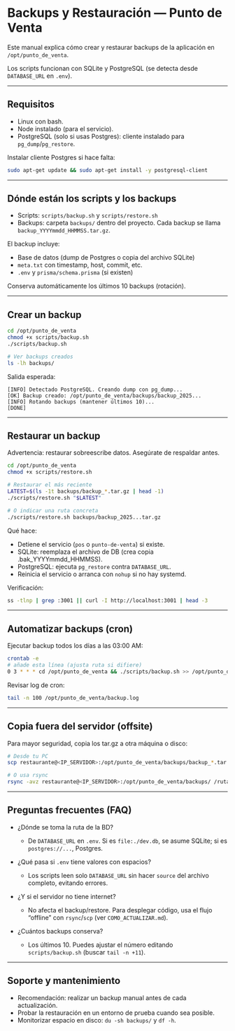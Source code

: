 # Backups y Restauración — Punto de Venta

Este manual explica cómo crear y restaurar backups de la aplicación en `/opt/punto_de_venta`.

Los scripts funcionan con SQLite y PostgreSQL (se detecta desde `DATABASE_URL` en `.env`).

---

## Requisitos

- Linux con bash.
- Node instalado (para el servicio).
- PostgreSQL (solo si usas Postgres): cliente instalado para `pg_dump`/`pg_restore`.

Instalar cliente Postgres si hace falta:

```bash
sudo apt-get update && sudo apt-get install -y postgresql-client
```

---

## Dónde están los scripts y los backups

- Scripts: `scripts/backup.sh` y `scripts/restore.sh`
- Backups: carpeta `backups/` dentro del proyecto. Cada backup se llama `backup_YYYYmmdd_HHMMSS.tar.gz`.

El backup incluye:
- Base de datos (dump de Postgres o copia del archivo SQLite)
- `meta.txt` con timestamp, host, commit, etc.
- `.env` y `prisma/schema.prisma` (si existen)

Conserva automáticamente los últimos 10 backups (rotación).

---

## Crear un backup

```bash
cd /opt/punto_de_venta
chmod +x scripts/backup.sh
./scripts/backup.sh

# Ver backups creados
ls -lh backups/
```

Salida esperada:

```
[INFO] Detectado PostgreSQL. Creando dump con pg_dump...
[OK] Backup creado: /opt/punto_de_venta/backups/backup_2025...
[INFO] Rotando backups (mantener últimos 10)...
[DONE]
```

---

## Restaurar un backup

Advertencia: restaurar sobreescribe datos. Asegúrate de respaldar antes.

```bash
cd /opt/punto_de_venta
chmod +x scripts/restore.sh

# Restaurar el más reciente
LATEST=$(ls -1t backups/backup_*.tar.gz | head -1)
./scripts/restore.sh "$LATEST"

# O indicar una ruta concreta
./scripts/restore.sh backups/backup_2025...tar.gz
```

Qué hace:
- Detiene el servicio (`pos` o `punto-de-venta`) si existe.
- SQLite: reemplaza el archivo de DB (crea copia .bak_YYYYmmdd_HHMMSS).
- PostgreSQL: ejecuta `pg_restore` contra `DATABASE_URL`.
- Reinicia el servicio o arranca con `nohup` si no hay systemd.

Verificación:

```bash
ss -tlnp | grep :3001 || curl -I http://localhost:3001 | head -3
```

---

## Automatizar backups (cron)

Ejecutar backup todos los días a las 03:00 AM:

```bash
crontab -e
# añade esta línea (ajusta ruta si difiere)
0 3 * * * cd /opt/punto_de_venta && ./scripts/backup.sh >> /opt/punto_de_venta/backup.log 2>&1
```

Revisar log de cron:

```bash
tail -n 100 /opt/punto_de_venta/backup.log
```

---

## Copia fuera del servidor (offsite)

Para mayor seguridad, copia los tar.gz a otra máquina o disco:

```bash
# Desde tu PC
scp restaurante@<IP_SERVIDOR>:/opt/punto_de_venta/backups/backup_*.tar.gz ./mis-backups/

# O usa rsync
rsync -avz restaurante@<IP_SERVIDOR>:/opt/punto_de_venta/backups/ /ruta/externa/segura/
```

---

## Preguntas frecuentes (FAQ)

- ¿Dónde se toma la ruta de la BD?
  - De `DATABASE_URL` en `.env`. Si es `file:./dev.db`, se asume SQLite; si es `postgres://...`, Postgres.

- ¿Qué pasa si `.env` tiene valores con espacios?
  - Los scripts leen solo `DATABASE_URL` sin hacer `source` del archivo completo, evitando errores.

- ¿Y si el servidor no tiene internet?
  - No afecta el backup/restore. Para desplegar código, usa el flujo “offline” con `rsync`/`scp` (ver `COMO_ACTUALIZAR.md`).

- ¿Cuántos backups conserva?
  - Los últimos 10. Puedes ajustar el número editando `scripts/backup.sh` (buscar `tail -n +11`).

---

## Soporte y mantenimiento

- Recomendación: realizar un backup manual antes de cada actualización.
- Probar la restauración en un entorno de prueba cuando sea posible.
- Monitorizar espacio en disco: `du -sh backups/` y `df -h`.
